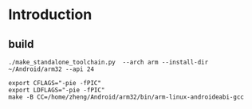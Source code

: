 # Introduction

## build
```
./make_standalone_toolchain.py  --arch arm --install-dir ~/Android/arm32 --api 24
```


```
export CFLAGS="-pie -fPIC"
export LDFLAGS="-pie -fPIC"
make -B CC=/home/zheng/Android/arm32/bin/arm-linux-androideabi-gcc
```
